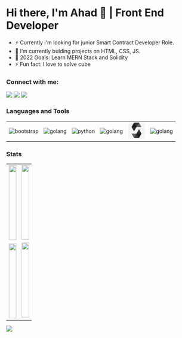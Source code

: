 # Hi there, I'm Ahad 👋 | Front End Developer 

- ⚡ Currently i'm looking for junior Smart Contract Developer Role.
- 🌱 I’m currently bulding projects on HTML, CSS, JS.
- 🥅 2022 Goals: Learn MERN Stack and Solidity
- ⚡ Fun fact: I love to solve cube

### Connect with me:
<p align="left">
  <a href= "https://www.linkedin.com/in/ahad-web3/"><img src="https://img.icons8.com/color/30/000000/linkedin-circled--v1.png" height="45"></a>
  <a href= "https://twitter.com/Ahad-Web3"><img src="https://img.icons8.com/color/30/000000/twitter--v1.png" height="45"></a>
  <a href="https://www.instagram.com/web3.developer/"><img src="https://img.icons8.com/fluency/30/000000/instagram-new.png" height="45"></a>
</p>

### Languages and Tools
<table>
   <tr>
        <td><img src="https://img.icons8.com/color/48/000000/bootstrap.png" alt="bootstrap" height="45"></td>
        <td><img src="https://cdn.jsdelivr.net/gh/devicons/devicon/icons/javascript/javascript-original.svg" alt="golang" height="45"></td>
        <td><img src="https://cdn.jsdelivr.net/gh/devicons/devicon/icons/react/react-original.svg" alt="python" height="45"></td>
        <td><img src="https://cdn.jsdelivr.net/gh/devicons/devicon/icons/nodejs/nodejs-original.svg" alt="golang" height="45"></td>
        <td><img src="https://github.com/kroim/profile/blob/master/icons/icon_solidity.png?raw=true" alt="android" height="45"></td>
        <td><img src="https://storage.googleapis.com/opensea-static/Logomark/Logomark-Blue.svg" alt="golang" height="45"></td>
    </tr>
</table>

### Stats

<table>
   <tr>
        <td><img width = "100%" align="left" height="200" src="https://github-readme-stats.vercel.app/api/top-langs/?username=Ahad-Web3&layout=compact"></td>
        <td><img width = "100%" height="200" src="http://github-readme-streak-stats.herokuapp.com?user=Ahad-Web3&ring=4F94EF&fire=4F94EF&currStreakLabel=4F94EF"></td>
    </tr>
    <tr>
        <td><img width = "100%" height="200" align="left" src="https://github-readme-stats.vercel.app/api?username=Ahad-Web3&show_icons=true&locale=en"></td>
        <td><img width = "100%" height="200" src="https://github-readme-stats.vercel.app/api/wakatime?username=ahad4387&hide=other&hide_title=true&hide_background=true"></td>
    </tr>
</table>
<img src="https://activity-graph.herokuapp.com/graph?username=Ahad-Web3&theme=minimal">
          
<!--
<img width = "47%" align="left" height="190" src="https://github-readme-stats.vercel.app/api/top-langs/?username=Ahad-Web3&layout=compact">
<img width = "47%" height="200" src="http://github-readme-streak-stats.herokuapp.com?user=Ahad-Web3&ring=4F94EF&fire=4F94EF&currStreakLabel=4F94EF"> 
<img width = "47%" height="200" align="left" src="https://github-readme-stats.vercel.app/api?username=Ahad-Web3&show_icons=true&locale=en">
<img width = "47%" height="200" src="https://github-readme-stats.vercel.app/api/wakatime?username=ahad4387&hide=other&hide_title=true">
-->

